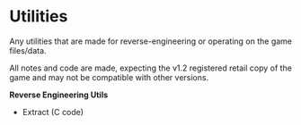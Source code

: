 # Utilities
Any utilities that are made for reverse-engineering or operating on the game files/data.

All notes and code are made, expecting the v1.2 registered retail copy of the game and may not be compatible with other versions.

**Reverse Engineering Utils**
* Extract (C code)

